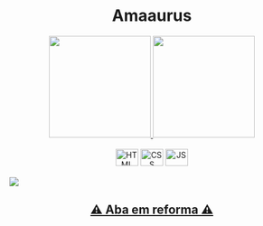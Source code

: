 <h1 align="center">Amaaurus</h1>

<div align="center">
  <a href="https://github.com/Amaaurus">
    <img height="180em" src="https://github-readme-stats.vercel.app/api?username=Amaaurus&show_icons=false&theme=chartreuse-dark&include_all_commits=true&count_private=true"/>
    <img height="180em" src="https://github-readme-stats.vercel.app/api/top-langs/?username=Amaaurus&langs_count=16&theme=chartreuse-dark"/>
  </a>
</div>
</br>
<div align="center">
  <img alt="HTML" height="30em" width="40em" src="https://devicon-website.vercel.app/api/html5/original.svg"/> 
<img alt="CSS" height="30em" width="40em" src="https://devicon-website.vercel.app/api/css3/original.svg"/> 
<img alt="JS" height="30em" width="40em" src="https://devicon-website.vercel.app/api/javascript/plain.svg"/> 
</div>
</br>
<a target="_blank" href=""><img target="_blqnk" src="https://img.shields.io/badge/ProtonMail-8B89CC?style=for-the-badge&logo=protonmail&logoColor=white"/>
<h2 align="center">⚠️ Aba em reforma ⚠️</h2>
